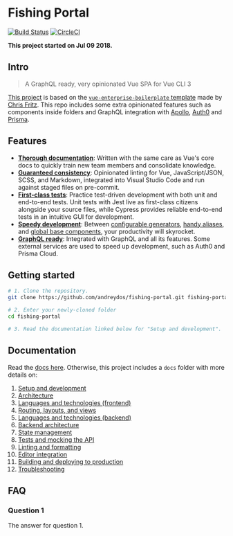 # Fishing Portal

[![Build Status](https://travis-ci.org/andreydos/fishing-portal.svg?branch=master)](https://travis-ci.org/andreydos/fishing-portal) [![CircleCI](https://circleci.com/gh/andreydos/fishing-portal.svg?style=shield)](https://circleci.com/gh/andreydos/fishing-portal)

**This project started on Jul 09 2018.**

## Intro

> A GraphQL ready, very opinionated Vue SPA for Vue CLI 3

[This project](https://github.com/frandiox/vue-graphql-enterprise-boilerplate) is based on the [`vue-enterprise-boilerplate` template](https://github.com/chrisvfritz/vue-enterprise-boilerplate) made by [Chris Fritz](https://github.com/chrisvfritz). This repo includes some extra opinionated features such as components inside folders and GraphQL integration with [Apollo](https://www.apollographql.com/), [Auth0](https://auth0.com/) and [Prisma](https://www.prisma.io/).

## Features

- [**Thorough documentation**](#documentation): Written with the same care as Vue's core docs to quickly train new team members and consolidate knowledge.
- [**Guaranteed consistency**](linting.md): Opinionated linting for Vue, JavaScript/JSON, SCSS, and Markdown, integrated into Visual Studio Code and run against staged files on pre-commit.
- [**First-class tests**](tests.md): Practice test-driven development with both unit and end-to-end tests. Unit tests with Jest live as first-class citizens alongside your source files, while Cypress provides reliable end-to-end tests in an intuitive GUI for development.
- [**Speedy development**](development.md): Between [configurable generators](development.md#generators), [handy aliases](development.md#aliases), and [global base components](development.md#base-components), your productivity will skyrocket.
- [**GraphQL ready**](backend.md): Integrated with GraphQL and all its features. Some external services are used to speed up development, such as Auth0 and Prisma Cloud.

## Getting started

```bash
# 1. Clone the repository.
git clone https://github.com/andreydos/fishing-portal.git fishing-portal

# 2. Enter your newly-cloned folder
cd fishing-portal

# 3. Read the documentation linked below for "Setup and development".
```

## Documentation

Read the [docs here](https://vue-graphql.netlify.com/). Otherwise, this project includes a `docs` folder with more details on:

1.  [Setup and development](development.md)
1.  [Architecture](architecture.md)
1.  [Languages and technologies (frontend)](techfront.md)
1.  [Routing, layouts, and views](routing.md)
1.  [Languages and technologies (backend)](techback.md)
1.  [Backend architecture](backend.md)
1.  [State management](state.md)
1.  [Tests and mocking the API](tests.md)
1.  [Linting and formatting](linting.md)
1.  [Editor integration](editors.md)
1.  [Building and deploying to production](production.md)
1.  [Troubleshooting](troubleshooting.md)

## FAQ

### Question 1

The answer for question 1.
